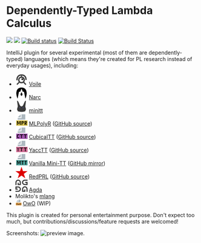 # Dependently-Typed Lambda Calculus

[![][d-svg]][jb-url]
[![][v-svg]][jb-url]
[![Build status][av-svg]][av-url]
[![Build Status][tv-svg]][tv-url]

IntelliJ plugin for several experimental (most of them are dependently-typed)
languages (which means they're created for PL research instead of everyday
usages), including:

+ ![](./res/icons/voile/voile.svg)
  [Voile]
+ ![](./res/icons/narc/narc.svg)
  [Narc]
+ ![](./res/icons/minitt/minitt.svg)
  [minitt]
+ ![](./res/icons/mlpr/mlpr_file.svg)
  [MLPolyR] ([GitHub source][MLPolyR-gh])
+ ![](./res/icons/ctt/ctt_file.svg)
  [CubicalTT] ([GitHub source][Cubical-gh])
+ ![](./res/icons/ytt/ytt_file.svg)
  [YaccTT] ([GitHub source][Yacc-gh])
+ ![](./res/icons/mtt/mtt_file.svg)
  [Vanilla Mini-TT][Mini-TT] ([GitHub mirror][acore-mirror])
+ ![](./res/icons/redprl/redprl.svg)
  [RedPRL] ([GitHub source][RedPRL-gh])
+ ![](./res/icons/agda/agda.svg)
  [Agda]
+ Molikto's [mlang]
+ ![](./res/icons/owo_file.png)
  [OwO] (WIP)

This plugin is created for personal entertainment purpose.
Don't expect too much, but contributions/discussions/feature requests
are welcomed!

Screenshots:
![preview image].

 [preview image]: https://i.imgur.com/QxysJ9X.gif
 [MLPolyR]: https://people.cs.uchicago.edu/~blume/mlpolyr/
 [MLPolyR-gh]: https://github.com/owo-lang/MLPolyR
 [minitt]: https://github.com/owo-lang/minitt-rs
 [Mini-TT]: http://www.cse.chalmers.se/research/group/logic/Mini-TT/
 [CubicalTT]: https://arxiv.org/abs/1611.02108
 [Cubical-gh]: https://github.com/mortberg/cubicaltt
 [YaccTT]: https://arxiv.org/abs/1712.01800
 [Yacc-gh]: https://github.com/mortberg/yacctt
 [acore-mirror]: https://github.com/owo-lang/Mini-TT
 [Voile]: https://github.com/owo-lang/voile-rs
 [Narc]: https://github.com/owo-lang/narc-rs
 [OwO]: https://github.com/owo-lang/OwO
 [Agda]: https://wiki.portal.chalmers.se/agda/pmwiki.php
 [RedPRL]: http://www.redprl.org
 [RedPRL-gh]: https://github.com/RedPRL/sml-redprl
 [mlang]: https://github.com/molikto/mlang
 [d-svg]: https://img.shields.io/jetbrains/plugin/d/12176.svg
 [v-svg]: https://img.shields.io/jetbrains/plugin/v/12176.svg
 [jb-url]: https://plugins.jetbrains.com/plugin/12176
 [av-url]: https://ci.appveyor.com/project/ice1000/intellij-owo/branch/master
 [av-svg]: https://ci.appveyor.com/api/projects/status/2t8f42ojh17cim4j/branch/master?svg=true
 [tv-url]: https://travis-ci.org/owo-lang/intellij-dtlc
 [tv-svg]: https://travis-ci.org/owo-lang/intellij-dtlc.svg?branch=master
